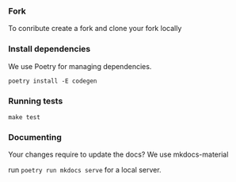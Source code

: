 ### Fork
To conribute create a fork and clone your fork locally

### Install dependencies
We use Poetry for managing dependencies.
```console
poetry install -E codegen
```

### Running tests
```console
make test
```

### Documenting
Your changes require to update the docs?
We use mkdocs-material

run `poetry run mkdocs serve` for a local server.

